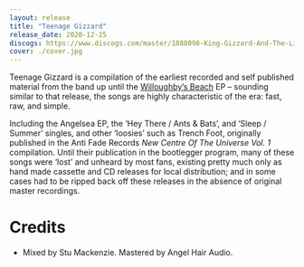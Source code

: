 ```yaml
---
layout: release
title: "Teenage Gizzard"
release_date: 2020-12-25
discogs: https://www.discogs.com/master/1888098-King-Gizzard-And-The-Lizard-Wizard-Teenage-Gizzard 
cover: ./cover.jpg
---
```


Teenage Gizzard is a compilation of the earliest recorded and self published material from the band up until the [Willoughby’s Beach](../willoughbys-beach) EP – sounding similar to that release, the songs are highly characteristic of the era: fast, raw, and simple.

Including the Angelsea EP, the ‘Hey There / Ants & Bats’, and ‘Sleep / Summer’ singles, and other ‘loosies’ such as Trench Foot, originally published in the Anti Fade Records _New Centre Of The Universe Vol. 1_ compilation. Until their publication in the bootlegger program, many of these songs were ‘lost’ and unheard by most fans, existing pretty much only as hand made cassette and CD releases for local distribution; and in some cases had to be ripped back off these releases in the absence of original master recordings.

# Credits

* Mixed by Stu Mackenzie. Mastered by Angel Hair Audio.  
